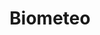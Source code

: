 ---
title: Biometeo
organization: Università di Firenze - Centro Interpandimentale Di Bioclimatologia
notes: 'Biometeo di Prato rilasciate da Università di FIrenze fonte Centro Interpandimentale Di Bioclimatologia.'
resources:
  - name: Biometeo
    url: 'http://data.biometeo.it/PRATO/PRATO_ITA.xml'
    format: xml
  - name: Biometeo in lingua inglese
    url: 'http://data.biometeo.it/PRATO/PRATO_ENG.xml'
    format: xml
category:
  - Ambiente
maintainer: iltempe
maintainer_email: mtempestini@gmail.com
---